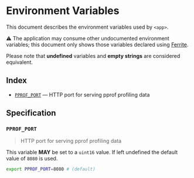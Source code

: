 # Environment Variables

This document describes the environment variables used by `<app>`.

⚠️ The application may consume other undocumented environment variables; this
document only shows those variables declared using [Ferrite].

Please note that **undefined** variables and **empty strings** are considered
equivalent.

## Index

- [`PPROF_PORT`](#PPROF_PORT) — HTTP port for serving pprof profiling data

## Specification

### `PPROF_PORT`

> HTTP port for serving pprof profiling data

This variable **MAY** be set to a `uint16` value.
If left undefined the default value of `8080` is used.

```bash
export PPROF_PORT=8080 # (default)
```

<!-- references -->

[ferrite]: https://github.com/dogmatiq/ferrite
